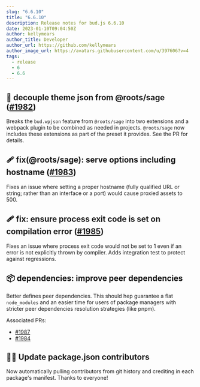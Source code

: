 ```yaml
---
slug: "6.6.10"
title: "6.6.10"
description: Release notes for bud.js 6.6.10
date: 2023-01-10T09:04:50Z
author: kellymears
author_title: Developer
author_url: https://github.com/kellymears
author_image_url: https://avatars.githubusercontent.com/u/397606?v=4
tags:
  - release
  - 6
  - 6.6
---
```


<!--This file is generated-->

## 🔧 decouple theme json from @roots/sage ([#1982](https://github.com/roots/bud/pull/1982))

<!--truncate-->

Breaks the `bud.wpjson` feature from `@roots/sage` into two extensions and a webpack plugin to be combined as needed in projects. `@roots/sage` now includes these extensions as part of the preset it provides. See the PR for details.

## 🩹 fix(@roots/sage): serve options including hostname ([#1983](https://github.com/roots/bud/pull/1983))

Fixes an issue where setting a proper hostname (fully qualified URL or string; rather than an interface or a port) would cause proxied assets to 500.

## 🩹 fix: ensure process exit code is set on compilation error ([#1985](https://github.com/roots/bud/pull/1985))

Fixes an issue where process exit code would not be set to 1 even if an error is not explicitly thrown by compiler. Adds integration test to protect against regressions.

## 📦 dependencies: improve peer dependencies

Better defines peer dependencies. This should hep guarantee a flat `node_modules` and an easier time for users of package managers with stricter peer dependencies resolution strategies (like pnpm). 

Associated PRs:

- [#1987](https://github.com/roots/bud/pull/1987)
- [#1984](https://github.com/roots/bud/pull/1984)

## 🙏🏼 Update package.json contributors

Now automatically pulling contributors from git history and crediting in each package's manifest. Thanks to everyone!
